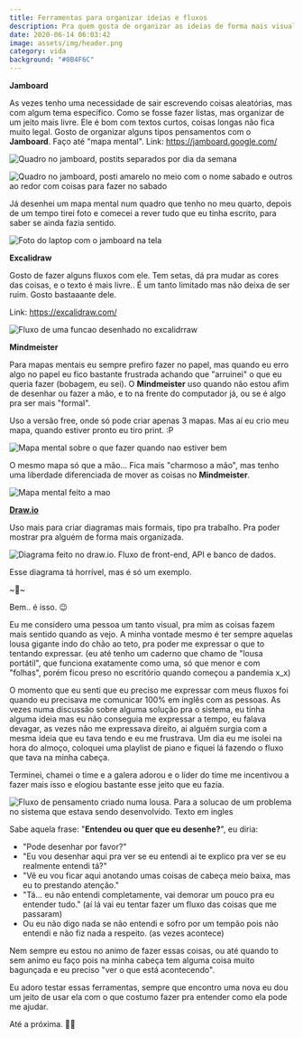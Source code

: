 ```yaml
---
title: Ferramentas para organizar ideias e fluxos
description: Pra quem gosta de organizar as ideias de forma mais visual
date: 2020-06-14 06:03:42
image: assets/img/header.png
category: vida
background: "#0B4F6C"
---
```

**Jamboard**

As vezes tenho uma necessidade de sair escrevendo coisas aleatórias, mas com algum tema específico. Como se fosse fazer listas, mas organizar de um jeito mais livre. Ele é bom com textos curtos, coisas longas não fica muito legal. Gosto de organizar alguns tipos pensamentos com o **Jamboard**. Faço até "mapa mental". Link: [](https://jamboard.google.com/)<https://jamboard.google.com/>

![Quadro no jamboard, postits separados por dia da semana](assets/img/screen-shot-2020-06-14-at-18.08.29.png "Quadro no jamboard, postits separados por dia da semana")

![Quadro no jamboard, posti amarelo no meio com o nome sabado e outros ao redor com coisas para fazer no sabado](assets/img/jamboard.png "Quadro no jamboard, posti amarelo no meio com o nome sabado e outros ao redor com coisas para fazer no sabado")

Já desenhei um mapa mental num quadro que tenho no meu quarto, depois de um tempo tirei foto e comecei a rever tudo que eu tinha escrito, para saber se ainda fazia sentido.

![Foto do laptop com o jamboard na tela](assets/img/jamboard-foto.png "Foto do laptop com o jamboard na tela")

**Excalidraw**

Gosto de fazer alguns fluxos com ele. Tem setas, dá pra mudar as cores das coisas, e o texto é mais livre.. É um tanto limitado mas não deixa de ser ruim. Gosto bastaaante dele.

Link: [](https://excalidraw.com/)<https://excalidraw.com/>

![Fluxo de uma funcao desenhado no excalidrraw](assets/img/excalidraw.png "Fluxo de uma funcao desenhado no excalidrraw")

**Mindmeister**

Para mapas mentais eu sempre prefiro fazer no papel, mas quando eu erro algo no papel eu fico bastante frustrada achando que "arruinei" o que eu queria fazer (bobagem, eu sei). O **Mindmeister** uso quando não estou afim de desenhar ou fazer a mão, e to na frente do computador já, ou se é algo pra ser mais "formal".

Uso a versão free, onde só pode criar apenas 3 mapas. Mas aí eu crio meu mapa, quando estiver pronto eu tiro print. :P

![Mapa mental sobre o que fazer quando nao estiver bem](assets/img/mindeister.png "Mapa mental sobre o que fazer quando nao estiver bem")



O mesmo mapa só que a mão... Fica mais "charmoso a mão", mas tenho uma liberdade diferenciada de mover as coisas no **Mindmeister**.

![Mapa mental feito a mao](assets/img/mapamental.png "Mapa mental feito a mao")

**[Draw.io](http://Draw.io)**

Uso mais para criar diagramas mais formais, tipo pra trabalho. Pra poder mostrar pra alguém de forma mais organizada.

![Diagrama feito no draw.io. Fluxo de front-end, API e banco de dados.](assets/img/drawio.png "Diagrama feito no draw.io. Fluxo de front-end, API e banco de dados.")

Esse diagrama tá horrível, mas é só um exemplo.

\~🌟\~

Bem.. é isso. 😉

Eu me considero uma pessoa um tanto visual, pra mim as coisas fazem mais sentido quando as vejo. A minha vontade mesmo é ter sempre aquelas lousa gigante indo do chão ao teto, pra poder me expressar o que to tentando expressar. (eu até tenho um caderno que chamo de "lousa portátil", que funciona exatamente como uma, só que menor e com "folhas", porém ficou preso no escritório quando começou a pandemia x_x)

O momento que eu senti que eu preciso me expressar com meus fluxos foi quando eu precisava me comunicar 100% em inglês com as pessoas. As vezes numa discussão sobre alguma solução pra o sistema, eu tinha alguma ideia mas eu não conseguia me expressar a tempo, eu falava devagar, as vezes não me expressava direito, ai alguém surgia com a mesma ideia que eu tava tendo e eu me frustrava. Um dia eu me isolei na hora do almoço, coloquei uma playlist de piano e fiquei lá fazendo o fluxo que tava na minha cabeça.

Terminei, chamei o time e a galera adorou e o líder do time me incentivou a fazer mais isso e elogiou bastante esse jeito que eu fazia.

![Fluxo de pensamento criado numa lousa. Para a solucao de um problema no sistema que estava sendo desenvolvido. Texto em ingles](assets/img/fluxo-twu.png "Fluxo de pensamento criado numa lousa. Para a solucao de um problema no sistema que estava sendo desenvolvido. Texto em ingles")

Sabe aquela frase: "**Entendeu ou quer que eu desenhe?**", eu diria:

* "Pode desenhar por favor?"
* "Eu vou desenhar aqui pra ver se eu entendi ai te explico pra ver se eu realmente entendi tá?"
* "Vê eu vou ficar aqui anotando umas coisas de cabeça meio baixa, mas eu to prestando atenção."
* "Tá... eu não entendi completamente, vai demorar um pouco pra eu entender tudo." (aí lá vai eu tentar fazer um fluxo das coisas que me passaram)
* Ou eu não digo nada se não entendi e sofro por um tempão pois não entendi e não fiz nada a respeito. (as vezes acontece)

Nem sempre eu estou no animo de fazer essas coisas, ou até quando to sem animo eu faço pois na minha cabeça tem alguma coisa muito bagunçada e eu preciso "ver o que está acontecendo".

Eu adoro testar essas ferramentas, sempre que encontro uma nova eu dou um jeito de usar ela com o que costumo fazer pra entender como ela pode me ajudar.

Até a próxima. 🤙🏽